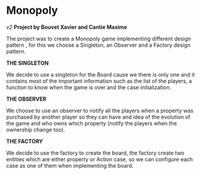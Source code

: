 # Monopoly
*v2*
**Project by Bouvet Xavier and Cantie Maxime**

The project was to create a Monopoly game implementing different design pattern , for this we choose a Singleton, an Observer and a Factory design pattern.

**THE SINGLETON**

We decide to use a singleton for the Board cause we there is only one and it contains most of the important information such as the list of the players, a function to know when the game is over and the case initialization.

**THE OBSERVER**

We choose to use an observer to notify all the players when a property was purchased by another player so they can have and idea of the evolution of the game and who owns which property (notify the players when the ownership change too).

**THE FACTORY**

We decide to use the factory to create the board, the factory create two entities which are either property or Action case, so we can configure each case as one of them when implementing the board. 
